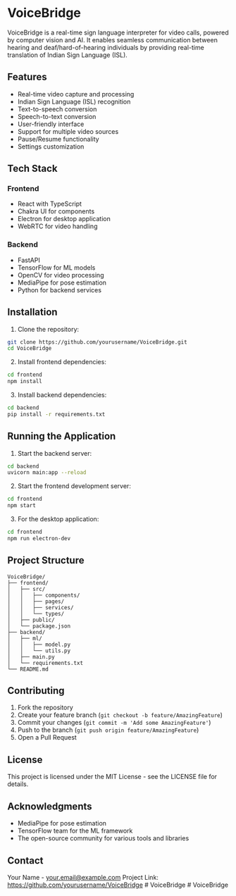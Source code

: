 # VoiceBridge

VoiceBridge is a real-time sign language interpreter for video calls, powered by computer vision and AI. It enables seamless communication between hearing and deaf/hard-of-hearing individuals by providing real-time translation of Indian Sign Language (ISL).

## Features

- Real-time video capture and processing
- Indian Sign Language (ISL) recognition
- Text-to-speech conversion
- Speech-to-text conversion
- User-friendly interface
- Support for multiple video sources
- Pause/Resume functionality
- Settings customization

## Tech Stack

### Frontend
- React with TypeScript
- Chakra UI for components
- Electron for desktop application
- WebRTC for video handling

### Backend
- FastAPI
- TensorFlow for ML models
- OpenCV for video processing
- MediaPipe for pose estimation
- Python for backend services

## Installation

1. Clone the repository:
```bash
git clone https://github.com/yourusername/VoiceBridge.git
cd VoiceBridge
```

2. Install frontend dependencies:
```bash
cd frontend
npm install
```

3. Install backend dependencies:
```bash
cd backend
pip install -r requirements.txt
```

## Running the Application

1. Start the backend server:
```bash
cd backend
uvicorn main:app --reload
```

2. Start the frontend development server:
```bash
cd frontend
npm start
```

3. For the desktop application:
```bash
cd frontend
npm run electron-dev
```

## Project Structure

```
VoiceBridge/
├── frontend/
│   ├── src/
│   │   ├── components/
│   │   ├── pages/
│   │   ├── services/
│   │   └── types/
│   ├── public/
│   └── package.json
├── backend/
│   ├── ml/
│   │   ├── model.py
│   │   └── utils.py
│   ├── main.py
│   └── requirements.txt
└── README.md
```

## Contributing

1. Fork the repository
2. Create your feature branch (`git checkout -b feature/AmazingFeature`)
3. Commit your changes (`git commit -m 'Add some AmazingFeature'`)
4. Push to the branch (`git push origin feature/AmazingFeature`)
5. Open a Pull Request

## License

This project is licensed under the MIT License - see the LICENSE file for details.

## Acknowledgments

- MediaPipe for pose estimation
- TensorFlow team for the ML framework
- The open-source community for various tools and libraries

## Contact

Your Name - your.email@example.com
Project Link: https://github.com/yourusername/VoiceBridge #   V o i c e B r i d g e  
 #   V o i c e B r i d g e  
 